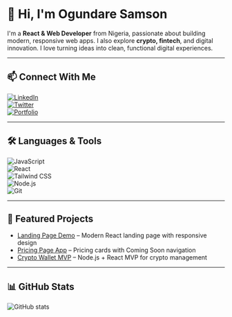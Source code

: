# 👋 Hi, I'm Ogundare Samson

I'm a **React & Web Developer** from Nigeria, passionate about building modern, responsive web apps. I also explore **crypto, fintech**, and digital innovation. I love turning ideas into clean, functional digital experiences.

---

## 📫 Connect With Me

[![LinkedIn](https://img.shields.io/badge/-LinkedIn-0077B5?style=flat&logo=linkedin&logoColor=white)](https://linkedin.com/in/your-linkedin)  
[![Twitter](https://img.shields.io/badge/-Twitter-1DA1F2?style=flat&logo=twitter&logoColor=white)](https://twitter.com/your-twitter)  
[![Portfolio](https://img.shields.io/badge/-Portfolio-FF4081?style=flat&logo=Google-Chrome&logoColor=white)](https://zeewebworks.com.ng)

---

## 🛠 Languages & Tools

![JavaScript](https://img.shields.io/badge/-JavaScript-F7DF1E?style=flat&logo=javascript&logoColor=000)  
![React](https://img.shields.io/badge/-React-61DAFB?style=flat&logo=react&logoColor=000)  
![Tailwind CSS](https://img.shields.io/badge/-Tailwind_CSS-06B6D4?style=flat&logo=tailwind-css&logoColor=white)  
![Node.js](https://img.shields.io/badge/-Node.js-339933?style=flat&logo=node.js&logoColor=white)  
![Git](https://img.shields.io/badge/-Git-F05032?style=flat&logo=git&logoColor=white)

---

## 🚀 Featured Projects

- [Landing Page Demo](https://github.com/your-username/landing-page) – Modern React landing page with responsive design  
- [Pricing Page App](https://github.com/your-username/pricing-app) – Pricing cards with Coming Soon navigation  
- [Crypto Wallet MVP](https://github.com/your-username/crypto-wallet) – Node.js + React MVP for crypto management

---

## 📊 GitHub Stats

![GitHub stats](https://github-readme-stats.vercel.app/api?username=your-username&show_icons=true&theme=radical)
